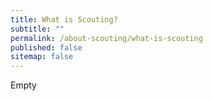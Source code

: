 ```yaml
---
title: What is Scouting?
subtitle: ""
permalink: /about-scouting/what-is-scouting
published: false
sitemap: false
---
```


Empty